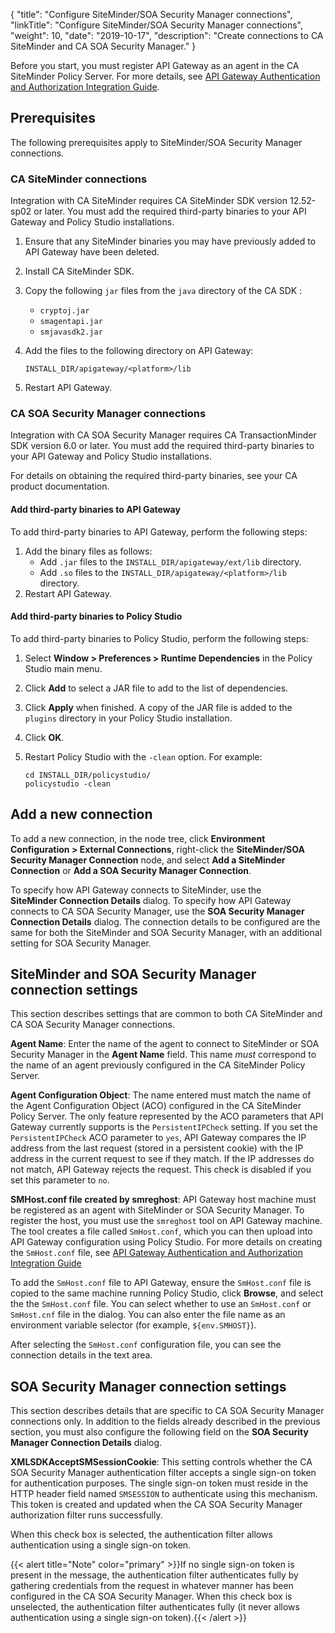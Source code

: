 {
"title": "Configure SiteMinder/SOA Security Manager connections",
"linkTitle": "Configure SiteMinder/SOA Security Manager connections",
"weight": 10,
"date": "2019-10-17",
"description": "Create connections to CA SiteMinder and CA SOA Security Manager."
}

Before you start, you must register API Gateway as an agent in the CA SiteMinder Policy Server. For more details, see
[API Gateway Authentication and Authorization Integration Guide](/bundle/APIGateway_77_AuthAuthIntegrationGuide_allOS_en_HTML5).

## Prerequisites

The following prerequisites apply to SiteMinder/SOA Security Manager connections.

### CA SiteMinder connections

Integration with CA SiteMinder requires CA SiteMinder SDK version 12.52-sp02 or later. You must add the required third-party binaries to your API Gateway and Policy Studio installations.

1. Ensure that any SiteMinder binaries you may have previously added to API Gateway have been deleted.
2. Install CA SiteMinder SDK.
3. Copy the following `jar` files from the `java` directory of the CA SDK :
    * `cryptoj.jar`
    * `smagentapi.jar`
    * `smjavasdk2.jar`
4. Add the files to the following directory on API Gateway:

    ```
    INSTALL_DIR/apigateway/<platform>/lib
    ```

5. Restart API Gateway.

### CA SOA Security Manager connections

Integration with CA SOA Security Manager requires CA TransactionMinder SDK version 6.0 or later. You must add the required third-party binaries to your API Gateway and Policy Studio installations.

For details on obtaining the required third-party binaries, see your CA product documentation.

#### Add third-party binaries to API Gateway

To add third-party binaries to API Gateway, perform the following steps:

1. Add the binary files as follows:
    * Add `.jar` files to the `INSTALL_DIR/apigateway/ext/lib`
        directory.
    * Add `.so` files to the `INSTALL_DIR/apigateway/<platform>/lib` directory.
2. Restart API Gateway.

#### Add third-party binaries to Policy Studio

To add third-party binaries to Policy Studio, perform the following steps:

1. Select **Window > Preferences > Runtime Dependencies**
    in the Policy Studio main menu.
2. Click **Add**
    to select a JAR file to add to the list of dependencies.
3. Click **Apply**
    when finished. A copy of the JAR file is added to the `plugins`
    directory in your Policy Studio installation.
4. Click **OK**.
5. Restart Policy Studio with the `-clean` option. For example:

    ```
    cd INSTALL_DIR/policystudio/
    policystudio -clean
    ```

## Add a new connection

To add a new connection, in the node tree, click **Environment Configuration > External Connections**, right-click the **SiteMinder/SOA Security Manager Connection**
node, and select **Add a SiteMinder Connection** or **Add a SOA Security Manager Connection**.

To specify how API Gateway connects to SiteMinder, use the **SiteMinder Connection Details** dialog. To specify how API Gateway connects to CA SOA Security Manager, use the **SOA Security Manager Connection Details** dialog. The connection details to be configured are the same for both the SiteMinder and SOA Security Manager, with an additional setting for SOA Security Manager.

## SiteMinder and SOA Security Manager connection settings

This section describes settings that are common to both CA SiteMinder and CA SOA Security Manager connections.

**Agent Name**:
Enter the name of the agent to connect to SiteMinder or SOA Security Manager in the **Agent Name** field. This name *must* correspond to the name of an agent previously configured in the CA SiteMinder Policy Server.

**Agent Configuration Object**:
The name entered must match the name of the Agent Configuration Object (ACO) configured in the CA SiteMinder Policy Server. The only feature represented by the ACO parameters that API Gateway currently supports is the `PersistentIPCheck` setting. If you set the `PersistentIPCheck` ACO parameter to `yes`, API Gateway compares the IP address from the last request (stored in a persistent cookie) with the IP address in the current request to see if they match. If the IP addresses do not match, API Gateway rejects the request. This check is disabled if you set this parameter to `no`.

**SMHost.conf file created by smreghost**:
API Gateway host machine must be registered as an agent with SiteMinder or SOA Security Manager. To register the host, you must use the `smreghost`
tool on API Gateway machine. The tool creates a file called `SmHost.conf`, which you can then upload into API Gateway configuration using Policy Studio. For more details on creating the `SmHost.conf` file, see
[API Gateway Authentication and Authorization Integration Guide](/bundle/APIGateway_77_AuthAuthIntegrationGuide_allOS_en_HTML5)

To add the `SmHost.conf` file to API Gateway, ensure the `SmHost.conf` file is copied to the same machine running Policy Studio, click **Browse**, and select the the `SmHost.conf` file. You can select whether to use an `SmHost.conf` or `SmHost.cnf` file in the dialog. You can also enter the file name as an environment variable selector (for example, `${env.SMHOST}`).

After selecting the `SmHost.conf` configuration file, you can see the connection details in the text area.

## SOA Security Manager connection settings

This section describes details that are specific to CA SOA Security Manager connections only. In addition to the fields already described in the previous section, you must also configure the following field on the **SOA Security Manager Connection Details** dialog.

**XMLSDKAcceptSMSessionCookie**:
This setting controls whether the CA SOA Security Manager authentication filter accepts a single sign-on token for authentication purposes. The single sign-on token must reside in the HTTP header field named `SMSESSION` to authenticate using this mechanism. This token is created and updated when the CA SOA Security Manager authorization filter runs successfully.

When this check box is selected, the authentication filter allows authentication using a single sign-on token.

{{< alert title="Note" color="primary" >}}If no single sign-on token is present in the message, the authentication filter authenticates fully by gathering credentials from the request in whatever manner has been configured in the CA SOA Security Manager. When this check box is unselected, the authentication filter authenticates fully (it never allows authentication using a single sign-on token).{{< /alert >}}

